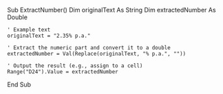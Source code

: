 
Sub ExtractNumber()
    Dim originalText As String
    Dim extractedNumber As Double

    ' Example text
    originalText = "2.35% p.a."
    
    ' Extract the numeric part and convert it to a double
    extractedNumber = Val(Replace(originalText, "% p.a.", ""))
    
    ' Output the result (e.g., assign to a cell)
    Range("D24").Value = extractedNumber
End Sub

